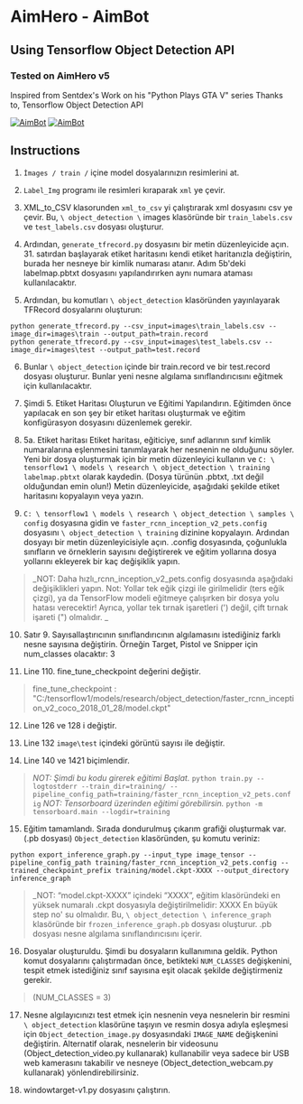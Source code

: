 # AimHero - AimBot
## Using Tensorflow Object Detection API
### Tested on AimHero v5

Inspired from Sentdex's Work on his "Python Plays GTA V" series
Thanks to, Tensorflow Object Detection API

[![AimBot](http://img.youtube.com/vi/EgH3zqYV_2g/0.jpg)](http://www.youtube.com/watch?v=EgH3zqYV_2g "AimHero") [![AimBot](http://img.youtube.com/vi/L-Ln1zp_ycA/0.jpg)](http://www.youtube.com/watch?v=L-Ln1zp_ycA "AimHero")

## Instructions

1) `İmages / train /` içine model dosyalarınızın resimlerini at.
2) `Label_Img` programı ile resimleri kıraparak `xml` ye çevir.
3) XML_to_CSV klasorunden `xml_to_csv` yi çalıştırarak xml dosyasını csv ye çevir. Bu, `\ object_detection \` images klasöründe bir `train_labels.csv` ve `test_labels.csv` dosyası oluşturur.
4) Ardından, `generate_tfrecord.py` dosyasını bir metin düzenleyicide açın. 31. satırdan başlayarak etiket haritasını kendi etiket haritanızla değiştirin, burada her nesneye bir kimlik numarası atanır. Adım 5b'deki labelmap.pbtxt dosyasını yapılandırırken aynı numara ataması kullanılacaktır.

5) Ardından, bu komutları `\ object_detection` klasöründen yayınlayarak TFRecord dosyalarını oluşturun:

```
python generate_tfrecord.py --csv_input=images\train_labels.csv --image_dir=images\train --output_path=train.record
python generate_tfrecord.py --csv_input=images\test_labels.csv --image_dir=images\test --output_path=test.record
```

6) Bunlar `\ object_detection` içinde bir train.record ve bir test.record dosyası oluşturur. Bunlar yeni nesne algılama sınıflandırıcısını eğitmek için kullanılacaktır.


7) Şimdi 5. Etiket Haritası Oluşturun ve Eğitimi Yapılandırın. Eğitimden önce yapılacak en son şey bir etiket haritası oluşturmak ve eğitim konfigürasyon dosyasını düzenlemek gerekir.
8) 5a. Etiket haritası Etiket haritası, eğiticiye, sınıf adlarının sınıf kimlik numaralarına eşlenmesini tanımlayarak her nesnenin ne olduğunu söyler. Yeni bir dosya oluşturmak için bir metin düzenleyici kullanın ve `C: \ tensorflow1 \ models \ research \ object_detection \ training labelmap.pbtxt` olarak kaydedin. (Dosya türünün .pbtxt, .txt değil olduğundan emin olun!) Metin düzenleyicide, aşağıdaki şekilde etiket haritasını kopyalayın veya yazın.

9) `C: \ tensorflow1 \ models \ research \ object_detection \ samples \ config` dosyasına gidin ve `faster_rcnn_inception_v2_pets.config` dosyasını `\ object_detection \ training` dizinine kopyalayın. Ardından dosyayı bir metin düzenleyicisiyle açın. .config dosyasında, çoğunlukla sınıfların ve örneklerin sayısını değiştirerek ve eğitim yollarına dosya yollarını ekleyerek bir kaç değişiklik yapın.

 >_NOT: Daha hızlı_rcnn_inception_v2_pets.config dosyasında aşağıdaki değişiklikleri yapın. Not: Yollar tek eğik çizgi ile girilmelidir (ters eğik çizgi), ya da TensorFlow modeli eğitmeye çalışırken bir dosya yolu hatası verecektir! Ayrıca, yollar tek tırnak işaretleri (') değil, çift tırnak işareti (") olmalıdır. _

10) Satır 9. Sayısallaştırıcının sınıflandırıcının algılamasını istediğiniz farklı nesne sayısına değiştirin. Örneğin Target, Pistol ve Snipper için num_classes olacaktır: 3

11) Line 110. fine_tune_checkpoint değerini değiştir.

   >fine_tune_checkpoint : "C:/tensorflow1/models/research/object_detection/faster_rcnn_inception_v2_coco_2018_01_28/model.ckpt"


12) Line 126 ve 128 i değiştir. 

13) Line 132 `image\test` içindeki görüntü sayısı ile değiştir.

14) Line 140 ve 1421 biçimlendir.

>_NOT:
	 Şimdi bu kodu girerek  eğitimi Başlat._
	 ```
	python train.py --logtostderr --train_dir=training/ --pipeline_config_path=training/faster_rcnn_inception_v2_pets.config
	```
>_NOT:
 	 Tensorboard üzerinden eğitimi görebilirsin._
	```
	python -m tensorboard.main --logdir=training
	```




15) Eğitim tamamlandı. Sırada dondurulmuş çıkarım grafiği oluşturmak var. (.pb dosyası)  `Object_detection` klasöründen, şu komutu veriniz:
```
python export_inference_graph.py --input_type image_tensor --pipeline_config_path training/faster_rcnn_inception_v2_pets.config --trained_checkpoint_prefix training/model.ckpt-XXXX --output_directory inference_graph
```
>_NOT: “model.ckpt-XXXX” içindeki “XXXX”, eğitim klasöründeki en yüksek numaralı .ckpt dosyasıyla değiştirilmelidir: XXXX En büyük step no' su olmalıdır. Bu, `\ object_detection \ inference_graph` klasöründe bir `frozen_inference_graph.pb` dosyası oluşturur. .pb dosyası nesne algılama sınıflandırıcısını içerir.


16) Dosyalar oluşturuldu. Şimdi bu dosyaların kullanımına geldik. Python komut dosyalarını çalıştırmadan önce, betikteki `NUM_CLASSES` değişkenini, tespit etmek istediğiniz sınıf sayısına eşit olacak şekilde değiştirmeniz gerekir. 
>(NUM_CLASSES = 3)

17) Nesne algılayıcınızı test etmek için nesnenin veya nesnelerin bir resmini `\ object_detection` klasörüne taşıyın ve resmin dosya adıyla eşleşmesi için `Object_detection_image.py` dosyasındaki `IMAGE_NAME` değişkenini değiştirin. Alternatif olarak, nesnelerin bir videosunu (Object_detection_video.py kullanarak) kullanabilir veya sadece bir USB web kamerasını takabilir ve nesneye (Object_detection_webcam.py kullanarak) yönlendirebilirsiniz.

18) windowtarget-v1.py dosyasını çalıştırın.


    
